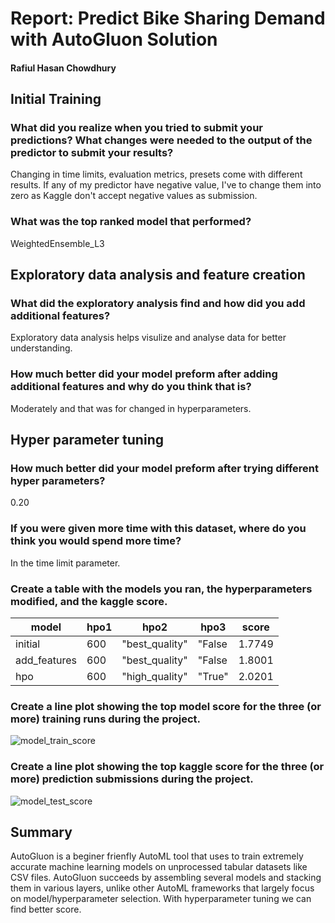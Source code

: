 # Report: Predict Bike Sharing Demand with AutoGluon Solution
#### Rafiul Hasan Chowdhury

## Initial Training
### What did you realize when you tried to submit your predictions? What changes were needed to the output of the predictor to submit your results?
Changing in time limits, evaluation metrics, presets come with different results. If any of my predictor have negative value, I've to change them into zero as Kaggle don't accept negative values as submission.

### What was the top ranked model that performed?
WeightedEnsemble_L3

## Exploratory data analysis and feature creation
### What did the exploratory analysis find and how did you add additional features?
Exploratory data analysis helps visulize and analyse data for better understanding.

### How much better did your model preform after adding additional features and why do you think that is?
Moderately and that was for changed in hyperparameters.

## Hyper parameter tuning
### How much better did your model preform after trying different hyper parameters?
0.20

### If you were given more time with this dataset, where do you think you would spend more time?
In the time limit parameter.

### Create a table with the models you ran, the hyperparameters modified, and the kaggle score.
|model|hpo1|hpo2|hpo3|score|
|--|--|--|--|--|
|initial|600|"best_quality"|"False|1.7749|
|add_features|600|"best_quality"|"False|1.8001|
|hpo|600|"high_quality"|"True"|2.0201|

### Create a line plot showing the top model score for the three (or more) training runs during the project.



![model_train_score](https://user-images.githubusercontent.com/68476971/191440355-f35df6a7-abce-4474-aa15-fe6651acda11.png)

### Create a line plot showing the top kaggle score for the three (or more) prediction submissions during the project.


![model_test_score](https://user-images.githubusercontent.com/68476971/191440524-1c580a60-82df-416f-a99b-e80908134e58.png)

## Summary

AutoGluon is a beginer frienfly AutoML tool that uses  to train extremely accurate machine learning models on unprocessed tabular datasets like CSV files. AutoGluon succeeds by assembling several models and stacking them in various layers, unlike other AutoML frameworks that largely focus on model/hyperparameter selection. With hyperparameter tuning we can find better score.
